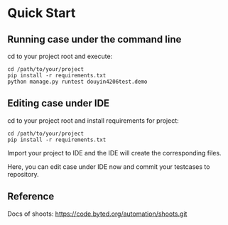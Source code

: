 # Quick Start

## Running case under the command line

cd to your project root and execute:

```shell
cd /path/to/your/project
pip install -r requirements.txt
python manage.py runtest douyin4206test.demo
```

## Editing case under IDE

cd to your project root and install requirements for project:

```shell
cd /path/to/your/project
pip install -r requirements.txt
```

Import your project to IDE and the IDE will create the corresponding files.

Here, you can edit case under IDE now and commit your testcases to repository.

## Reference

Docs of shoots: https://code.byted.org/automation/shoots.git

